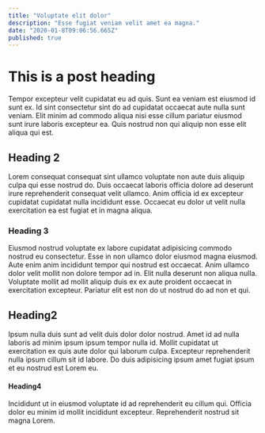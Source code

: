 ```yaml
---
title: "Voluptate elit dolor"
description: "Esse fugiat veniam velit amet ea magna."
date: "2020-01-8T09:06:56.665Z"
published: true
---
```


# This is a post heading
Tempor excepteur velit cupidatat eu ad quis. Sunt ea veniam est eiusmod id sunt ex. Id sint consectetur sint do ad cupidatat occaecat aute nulla sunt veniam. Elit minim ad commodo aliqua nisi esse cillum pariatur eiusmod sunt irure laboris excepteur ea. Quis nostrud non qui aliquip non esse elit aliqua qui est.

## Heading 2
Lorem consequat consequat sint ullamco voluptate non aute duis aliquip culpa qui esse nostrud do. Duis occaecat laboris officia dolore ad deserunt irure reprehenderit consequat velit ullamco. Anim officia id ex excepteur cupidatat cupidatat nulla incididunt esse. Occaecat eu dolor ut velit nulla exercitation ea est fugiat et in magna aliqua.

### Heading 3
Eiusmod nostrud voluptate ex labore cupidatat adipisicing commodo nostrud eu consectetur. Esse in non ullamco dolor eiusmod magna eiusmod. Aute enim anim incididunt tempor qui nostrud est occaecat. Anim ullamco dolor velit mollit non dolore tempor ad in. Elit nulla deserunt non aliqua nulla. Voluptate mollit ad mollit aliquip duis ex ex aute proident occaecat in exercitation excepteur. Pariatur elit est non do ut nostrud do ad non et qui.

## Heading2
Ipsum nulla duis sunt ad velit duis dolor dolor nostrud. Amet id ad nulla laboris ad minim ipsum ipsum tempor nulla id. Mollit cupidatat ut exercitation ex quis aute dolor qui laborum culpa. Excepteur reprehenderit nulla ipsum cillum sit id labore. Do duis adipisicing ipsum amet fugiat ipsum et eu nostrud est Lorem eu.

#### Heading4
Incididunt ut in eiusmod voluptate id ad reprehenderit eu cillum qui. Officia dolor eu minim id mollit incididunt excepteur. Reprehenderit nostrud sit magna Lorem.